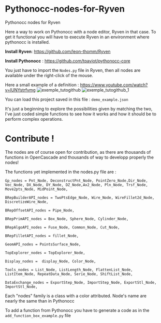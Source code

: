 # Pythonocc-nodes-for-Ryven
Pythonocc nodes for Ryven


Here a way to work on Pythonocc with a node editor, Ryven in that case.
To get it functional you will have to execute Ryven in an environment where pythonocc is installed.

**Install Ryven**: https://github.com/leon-thomm/Ryven

**Install Pythonocc** : https://github.com/tpaviot/pythonocc-core

You just have to import the `Nodes.py` file in Ryven, then all nodes are available under the right-click of the mouse.

Here a small example of a definition :
https://www.youtube.com/watch?v=lUNYstrfvmg
![exemple_tutogithub](https://user-images.githubusercontent.com/81742654/131111996-7d586497-ecb0-4908-9da7-b8fd9ba72055.jpg)
![exemple_tutogithub_1](https://user-images.githubusercontent.com/81742654/131112006-300cb113-ad9c-406c-9bd4-4ce6629f54ee.jpg)

You can load this project saved in this file : `demo_example.json`

It's just a beginning to explore the possibilities given by matching the two, I've just coded simple functions to see how it works and how it should be to perform complex operations.


# Contribute !
The nodes are of course open for contribution, as there are thousands of functions in OpenCascade and thousands of way to developp properly the nodes!

The functions yet implemented in the nodes.py file are :

`Gp_nodes = Pnt_Node, DeconstructPnt_Node, PointZero_Node,Dir_Node, Vec_Node, DX_Node, DY_Node, DZ_Node,Ax2_Node, Pln_Node, Trsf_Node, Move2pts_Node, MidPoint_Node,`

`BRepBuilderAPI_nodes = TwoPtsEdge_Node, Wire_Node, WireFillet2d_Node, DiscretizeWire_Node,`

`BRepOffsetAPI_nodes = Pipe_Node,`

`BRepPrimAPI_nodes = Box_Node, Sphere_Node, Cylinder_Node,`

`BRepAlgoAPI_nodes = Fuse_Node, Common_Node, Cut_Node,`

`BRepFilletAPI_nodes = fillet_Node,`

`GeomAPI_nodes = PointsSurface_Node,`

`TopExplorer_nodes = TopExplorer_Node,`

`Display_nodes =  display_Node, Color_Node,`

`Tools_nodes = List_Node, ListLength_Node, FlattenList_Node, ListItem_Node, RepeatData_Node, Serie_Node, ShiftList_Node,`

`DataExchange_nodes = ExportStep_Node, ImportStep_Node, ExportStl_Node, ImportStl_Node,`

Each "nodes" family is a class with a color attributed. Node's name are nearly the same than in Pythonocc

To add a function from Pythonocc you have to generate a code as in the `add_function_box_example.py` file

